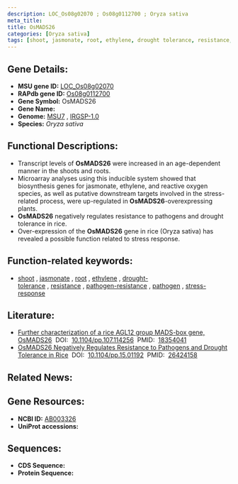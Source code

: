 ```yaml
---
description: LOC_Os08g02070 ; Os08g0112700 ; Oryza sativa
meta_title:
title: OsMADS26
categories: [Oryza sativa]
tags: [shoot, jasmonate, root, ethylene, drought tolerance, resistance, pathogen resistance, pathogen, stress response]
---
```


## Gene Details:
- **MSU gene ID:** [LOC_Os08g02070](http://rice.uga.edu/cgi-bin/ORF_infopage.cgi?orf=LOC_Os08g02070)  
- **RAPdb gene ID:** [Os08g0112700](https://rapdb.dna.affrc.go.jp/locus/?name=Os08g0112700)  
- **Gene Symbol:** OsMADS26
- **Gene Name:**
- **Genome:**  [MSU7](http://rice.uga.edu/)&nbsp;,&nbsp;[IRGSP-1.0](https://rapdb.dna.affrc.go.jp/download/irgsp1.html)
- **Species:** *Oryza sativa*

## Functional Descriptions:
   - Transcript levels of **OsMADS26** were increased in an age-dependent manner in the shoots and roots.
   - Microarray analyses using this inducible system showed that biosynthesis genes for jasmonate, ethylene, and reactive oxygen species, as well as putative downstream targets involved in the stress-related process, were up-regulated in **OsMADS26**-overexpressing plants.
   - **OsMADS26** negatively regulates resistance to pathogens and drought tolerance in rice.
   - Over-expression of the **OsMADS26** gene in rice (Oryza sativa) has revealed a possible function related to stress response.

## Function-related keywords:
   - [shoot](/tags/shoot/)&nbsp;,&nbsp;[jasmonate](/tags/jasmonate/)&nbsp;,&nbsp;[root](/tags/root/)&nbsp;,&nbsp;[ethylene](/tags/ethylene/)&nbsp;,&nbsp;[drought-tolerance](/tags/drought-tolerance/)&nbsp;,&nbsp;[resistance](/tags/resistance/)&nbsp;,&nbsp;[pathogen-resistance](/tags/pathogen-resistance/)&nbsp;,&nbsp;[pathogen](/tags/pathogen/)&nbsp;,&nbsp;[stress-response](/tags/stress-response/)

## Literature:
   - [Further characterization of a rice AGL12 group MADS-box gene, OsMADS26](https://www.doi.org/10.1104/pp.107.114256)&nbsp;&nbsp;DOI:&nbsp;&nbsp;[10.1104/pp.107.114256](https://www.doi.org/10.1104/pp.107.114256)&nbsp;&nbsp;PMID:&nbsp;&nbsp;[18354041](https://pubmed.ncbi.nlm.nih.gov/18354041/)
   - [OsMADS26 Negatively Regulates Resistance to Pathogens and Drought Tolerance in Rice](https://www.doi.org/10.1104/pp.15.01192)&nbsp;&nbsp;DOI:&nbsp;&nbsp;[10.1104/pp.15.01192](https://www.doi.org/10.1104/pp.15.01192)&nbsp;&nbsp;PMID:&nbsp;&nbsp;[26424158](https://pubmed.ncbi.nlm.nih.gov/26424158/)

## Related News:

## Gene Resources:
- **NCBI ID:**  [AB003326](http://www.ncbi.nlm.nih.gov/nuccore/AB003326)
- **UniProt accessions:** [](https://www.uniprot.org/uniprotkb//entry)

## Sequences:
- **CDS Sequence:**
- **Protein Sequence:**

